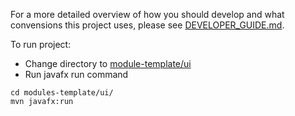 For a more detailed overview of how you should develop and what convensions this project uses, please see [DEVELOPER_GUIDE.md](/DEVELOPER_GUIDE.md).

To run project:
- Change directory to [module-template/ui](/modules-template/ui/)
- Run javafx run command
```
cd modules-template/ui/
mvn javafx:run
```
